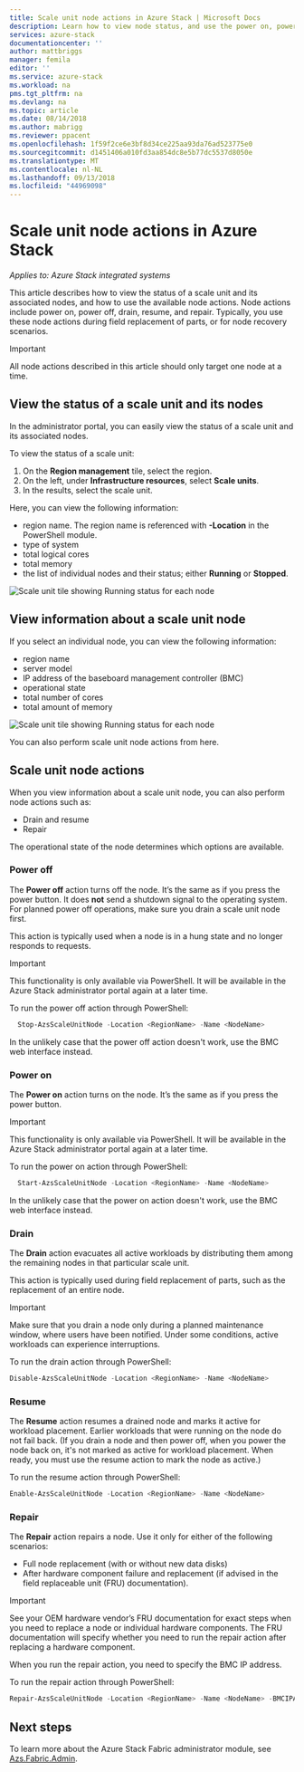 ```yaml
---
title: Scale unit node actions in Azure Stack | Microsoft Docs
description: Learn how to view node status, and use the power on, power off, drain, and resume node actions on an Azure Stack integrated system.
services: azure-stack
documentationcenter: ''
author: mattbriggs
manager: femila
editor: ''
ms.service: azure-stack
ms.workload: na
pms.tgt_pltfrm: na
ms.devlang: na
ms.topic: article
ms.date: 08/14/2018
ms.author: mabrigg
ms.reviewer: ppacent
ms.openlocfilehash: 1f59f2ce6e3bf8d34ce225aa93da76ad523775e0
ms.sourcegitcommit: d1451406a010fd3aa854dc8e5b77dc5537d8050e
ms.translationtype: MT
ms.contentlocale: nl-NL
ms.lasthandoff: 09/13/2018
ms.locfileid: "44969098"
---
```

# <a name="scale-unit-node-actions-in-azure-stack"></a>Scale unit node actions in Azure Stack

*Applies to: Azure Stack integrated systems*

This article describes how to view the status of a scale unit and its associated nodes, and how to use the available node actions. Node actions include power on, power off, drain, resume, and repair. Typically, you use these node actions during field replacement of parts, or for node recovery scenarios.

> [!Important]  
> All node actions described in this article should only target one node at a time.


## <a name="view-the-status-of-a-scale-unit-and-its-nodes"></a>View the status of a scale unit and its nodes

In the administrator portal, you can easily view the status of a scale unit and its associated nodes.

To view the status of a scale unit:

1. On the **Region management** tile, select the region.
2. On the left, under **Infrastructure resources**, select **Scale units**.
3. In the results, select the scale unit.
 
Here, you can view the following information:

- region name. The region name is referenced with **-Location** in the PowerShell module.
- type of system
- total logical cores
- total memory
- the list of individual nodes and their status; either **Running** or **Stopped**.

![Scale unit tile showing Running status for each node](media/azure-stack-node-actions/ScaleUnitStatus.PNG)

## <a name="view-information-about-a-scale-unit-node"></a>View information about a scale unit node

If you select an individual node, you can view the following information:

- region name
- server model
- IP address of the baseboard management controller (BMC)
- operational state
- total number of cores
- total amount of memory
 
![Scale unit tile showing Running status for each node](media/azure-stack-node-actions/NodeActions.PNG)

You can also perform scale unit node actions from here.

## <a name="scale-unit-node-actions"></a>Scale unit node actions

When you view information about a scale unit node, you can also perform node actions such as:

- Drain and resume
- Repair

The operational state of the node determines which options are available.

### <a name="power-off"></a>Power off

The **Power off** action turns off the node. It’s the same as if you press the power button. It does **not** send a shutdown signal to the operating system. For planned power off operations, make sure you drain a scale unit node first.

This action is typically used when a node is in a hung state and no longer responds to requests.

> [!Important] 
> This functionality is only available via PowerShell. It will be available in the Azure Stack administrator portal again at a later time.


To run the power off action through PowerShell:

````PowerShell
  Stop-AzsScaleUnitNode -Location <RegionName> -Name <NodeName>
```` 

In the unlikely case that the power off action doesn't work, use the BMC web interface instead.

### <a name="power-on"></a>Power on

The **Power on** action turns on the node. It’s the same as if you press the power button. 

> [!Important] 
> This functionality is only available via PowerShell. It will be available in the Azure Stack administrator portal again at a later time.

To run the power on action through PowerShell:

````PowerShell
  Start-AzsScaleUnitNode -Location <RegionName> -Name <NodeName>
````

In the unlikely case that the power on action doesn't work, use the BMC web interface instead.

### <a name="drain"></a>Drain

The **Drain** action evacuates all active workloads by distributing them among the remaining nodes in that particular scale unit.

This action is typically used during field replacement of parts, such as the replacement of an entire node.

> [!IMPORTANT]  
> Make sure that you drain a node only during a planned maintenance window, where users have been notified. Under some conditions, active workloads can experience interruptions.

To run the drain action through PowerShell:

  ````PowerShell
  Disable-AzsScaleUnitNode -Location <RegionName> -Name <NodeName>
  ````

### <a name="resume"></a>Resume

The **Resume** action resumes a drained node and marks it active for workload placement. Earlier workloads that were running on the node do not fail back. (If you drain a node and then power off, when you power the node back on, it's not marked as active for workload placement. When ready, you must use the resume action to mark the node as active.)

To run the resume action through PowerShell:

  ````PowerShell
  Enable-AzsScaleUnitNode -Location <RegionName> -Name <NodeName>
  ````

### <a name="repair"></a>Repair

The **Repair** action repairs a node. Use it only for either of the following scenarios:

- Full node replacement (with or without new data disks)
- After hardware component failure and replacement (if advised in the field replaceable unit (FRU) documentation).

> [!IMPORTANT]  
> See your OEM hardware vendor’s FRU documentation for exact steps when you need to replace a node or individual hardware components. The FRU documentation will specify whether you need to run the repair action after replacing a hardware component.  

When you run the repair action, you need to specify the BMC IP address. 

To run the repair action through PowerShell:

  ````PowerShell
  Repair-AzsScaleUnitNode -Location <RegionName> -Name <NodeName> -BMCIPAddress <BMCIPAddress>
  ````

## <a name="next-steps"></a>Next steps

To learn more about the Azure Stack Fabric administrator module, see [Azs.Fabric.Admin](https://docs.microsoft.com/powershell/module/azs.fabric.admin/?view=azurestackps-1.4.0).
